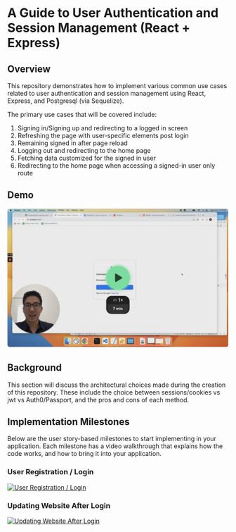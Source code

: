 # A Guide to User Authentication and Session Management (React + Express)

## Overview
This repository demonstrates how to implement various common use cases related to user authentication and session management using React, Express, and Postgresql (via Sequelize). 

The primary use cases that will be covered include:

1. Signing in/Signing up and redirecting to a logged in screen
2. Refreshing the page with user-specific elements post login
3. Remaining signed in after page reload
4. Logging out and redirecting to the home page
5. Fetching data customized for the signed in user
6. Redirecting to the home page when accessing a signed-in user only route

## Demo

[![Demo Video](https://raw.githubusercontent.com/codepath/auth-express-react-guide/main/images/demo.png)](https://www.loom.com/share/57bd05632e9b4b92935e044c6eebff59?sid=c11c299b-02f3-4624-b3a1-591f283b3c2f "Demo Video - Click to Watch!")

## Background
This section will discuss the architectural choices made during the creation of this repository. These include the choice between sessions/cookies vs jwt vs Auth0/Passport, and the pros and cons of each method.

## Implementation Milestones
Below are the user story-based milestones to start implementing in your application. Each milestone has a video walkthrough that explains how the code works, and how to bring it into your application.

### User Registration / Login
[![User Registration / Login](https://via.placeholder.com/900x600.png)](https://www.loom.com/share/yourvideoid "User Registration / Login - Click to Watch!")

### Updating Website After Login
[![Updating Website After Login](https://via.placeholder.com/900x600.png)](https://www.loom.com/share/yourvideoid "Updating Website After Login - Click to Watch!")


